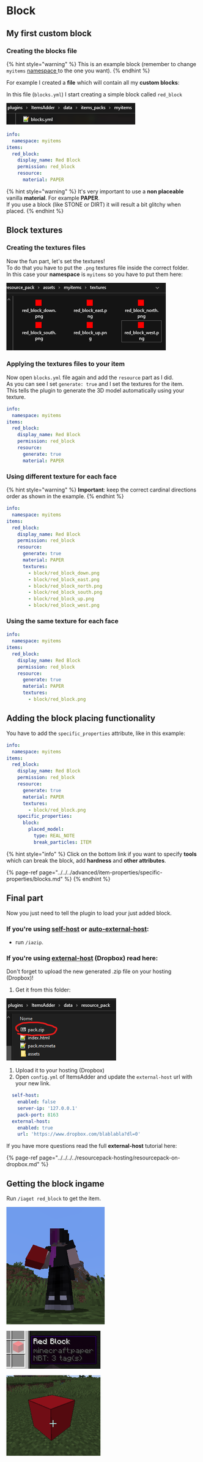 # Block

## My first custom block

### Creating the blocks file

{% hint style="warning" %}
This is an example block \(remember to change `myitems` [namespace ](../../basic-concepts/namespace.md)to the one you want\).
{% endhint %}

For example I created a **file** which will contain all my **custom blocks**:

In this file \(`blocks.yml`\) I start creating a simple block called `red_block`

![](../../../../../.gitbook/assets/immagine%20%2891%29.png)

```yaml
info:
  namespace: myitems
items:
  red_block:
    display_name: Red Block
    permission: red_block
    resource:
      material: PAPER
```

{% hint style="warning" %}
It's very important to use a **non placeable** vanilla **material**. For example **PAPER**.  
If you use a block \(like STONE or DIRT\) it will result a bit glitchy when placed.
{% endhint %}

## Block textures

### Creating the textures files

Now the fun part, let's set the textures!  
To do that you have to put the `.png` textures file inside the correct folder.  
In this case your **namespace** is `myitems` so you have to put them here:

![](../../../../../.gitbook/assets/immagine%20%28101%29.png)

### Applying the textures files to your item

Now open `blocks.yml` file again and add the `resource` part as I did.  
As you can see I set `generate: true` and I set the textures for the item.  
This tells the plugin to generate the 3D model automatically using your texture.

```yaml
info:
  namespace: myitems
items:
  red_block:
    display_name: Red Block
    permission: red_block
    resource:
      generate: true
      material: PAPER
```

### Using different texture for each face

{% hint style="warning" %}
**Important**: keep the correct cardinal directions order as shown in the example.
{% endhint %}

```yaml
info:
  namespace: myitems
items:
  red_block:
    display_name: Red Block
    permission: red_block
    resource:
      generate: true
      material: PAPER
      textures:
        - block/red_block_down.png
        - block/red_block_east.png
        - block/red_block_north.png
        - block/red_block_south.png
        - block/red_block_up.png
        - block/red_block_west.png
```

### Using the same texture for each face

```yaml
info:
  namespace: myitems
items:
  red_block:
    display_name: Red Block
    permission: red_block
    resource:
      generate: true
      material: PAPER
      textures:
        - block/red_block.png
```

## Adding the block placing functionality

You have to add the `specific_properties` attribute, like in this example:

```yaml
info:
  namespace: myitems
items:
  red_block:
    display_name: Red Block
    permission: red_block
    resource:
      generate: true
      material: PAPER
      textures:
        - block/red_block.png
    specific_properties:
      block:
        placed_model:
          type: REAL_NOTE
          break_particles: ITEM
```

{% hint style="info" %}
Click on the bottom link if you want to specify **tools** which can break the block, add **hardness** and **other attributes**.

{% page-ref page="../../../advanced/item-properties/specific-properties/blocks.md" %}
{% endhint %}

## Final part

Now you just need to tell the plugin to load your just added block.

### If you're using [self-host](../../../../resourcepack-hosting/resourcepack-self-hosting.md) or [auto-external-host](../../../../resourcepack-hosting/automatic-upload-hosting.md):

* run `/iazip`.

### If you're using [external-host](../../../../resourcepack-hosting/resourcepack-on-dropbox.md) \(Dropbox\) read here:

Don't forget to upload the new generated .zip file on your hosting \(Dropbox\)!  
1. Get it from this folder:

![](../../../../../.gitbook/assets/immagine%20%2896%29%20%282%29%20%283%29%20%282%29%20%286%29.png)

1. Upload it to your hosting \(Dropbox\)  
2. Open `config.yml` of ItemsAdder and update the `external-host` url with your new link.

```yaml
  self-host:
    enabled: false
    server-ip: '127.0.0.1'
    pack-port: 8163
  external-host:
    enabled: true
    url: 'https://www.dropbox.com/blablabla?dl=0'
```

If you have more questions read the full **external-host** tutorial here:

{% page-ref page="../../../../resourcepack-hosting/resourcepack-on-dropbox.md" %}

## Getting the block ingame

Run `/iaget red_block` to get the item.

![](../../../../../.gitbook/assets/immagine%20%2895%29.png)

![](../../../../../.gitbook/assets/immagine%20%2872%29.png)

![](../../../../../.gitbook/assets/immagine%20%2894%29.png)

